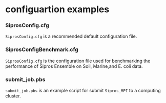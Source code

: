 # configuartion examples

### SiprosConfig.cfg
`SiprosConfig.cfg` is a recommended default configuration file.

### SiprosConfigBenchmark.cfg
`SiprosConfig.cfg` is the configuration file used for benchmarking the performance of Sipros Ensemble on Soil, Marine,and E. coli data.

### submit_job.pbs
`submit_job.pbs` is an example script for submit `Sipros_MPI` to a computing cluster.


